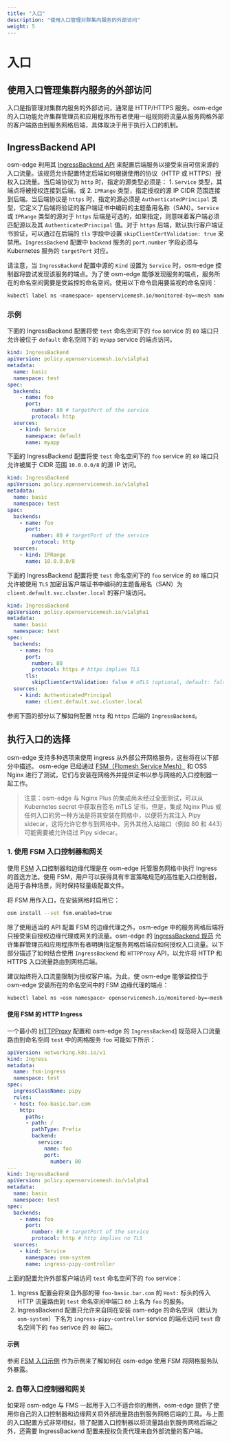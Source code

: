 ```yaml
---
title: "入口"
description: "使用入口管理对群集内服务的外部访问"
weight: 5
---
```


# 入口

## 使用入口管理集群内服务的外部访问

入口是指管理对集群内服务的外部访问，通常是 HTTP/HTTPS 服务。osm-edge 的入口功能允许集群管理员和应用程序所有者使用一组规则将流量从服务网格外部的客户端路由到服务网格后端，具体取决于用于执行入口的机制。

## IngressBackend API

osm-edge 利用其 [IngressBackend API][1] 来配置后端服务以接受来自可信来源的入口流量。该规范允许配置特定后端如何根据使用的协议（HTTP 或 HTTPS）授权入口流量。当后端协议为 `http` 时，指定的源类型必须是： 1. `Service` 类型，其端点将被授权连接到后端，或 2. `IPRange` 类型，指定授权的源 IP CIDR 范围连接到后端。当后端协议是 `https` 时，指定的源必须是 `AuthenticatedPrincipal` 类型，它定义了后端将验证的客户端证书中编码的主题备用名称（SAN）。`Service` 或 `IPRange` 类型的源对于 `https` 后端是可选的，如果指定，则意味着客户端必须匹配源以及其 `AuthenticatedPrincipal` 值。对于 `https` 后端，默认执行客户端证书验证，可以通过在后端的 `tls` 字段中设置 `skipClientCertValidation: true` 来禁用。`IngressBackend` 配置中 `backend` 服务的 `port.number` 字段必须与Kubernetes 服务的 `targetPort` 对应。

请注意，当 `IngressBackend` 配置中源的 `Kind` 设置为 `Service` 时，osm-edge 控制器将尝试发现该服务的端点。为了使 osm-edge 能够发现服务的端点，服务所在的命名空间需要是受监控的命名空间。使用以下命令启用要监视的命名空间：

```bash
kubectl label ns <namespace> openservicemesh.io/monitored-by=<mesh name>
```

### 示例

下面的 IngressBackend 配置将使 `test` 命名空间下的 `foo` service 的 `80` 端口只允许被位于 `default` 命名空间下的 `myapp` service 的端点访问。

```yaml
kind: IngressBackend
apiVersion: policy.openservicemesh.io/v1alpha1
metadata:
  name: basic
  namespace: test
spec:
  backends:
    - name: foo
      port:
        number: 80 # targetPort of the service
        protocol: http
  sources:
    - kind: Service
      namespace: default
      name: myapp
```

下面的 IngressBackend 配置将使 `test` 命名空间下的 `foo` service 的 `80` 端口只允许被属于 CIDR 范围 `10.0.0.0/8` 的源 IP 访问。

```yaml
kind: IngressBackend
apiVersion: policy.openservicemesh.io/v1alpha1
metadata:
  name: basic
  namespace: test
spec:
  backends:
    - name: foo
      port:
        number: 80 # targetPort of the service
        protocol: http
  sources:
    - kind: IPRange
      name: 10.0.0.0/8
```

下面的 IngressBackend 配置将使 `test` 命名空间下的 `foo` service 的 `80` 端口只允许被使用 `TLS` 加密且客户端证书中编码的主题备用名（SAN）为 `client.default.svc.cluster.local` 的客户端访问。

```yaml
kind: IngressBackend
apiVersion: policy.openservicemesh.io/v1alpha1
metadata:
  name: basic
  namespace: test
spec:
  backends:
    - name: foo
      port:
        number: 80
        protocol: https # https implies TLS
      tls:
        skipClientCertValidation: false # mTLS (optional, default: false)
  sources:
    - kind: AuthenticatedPrincipal
      name: client.default.svc.cluster.local
```

参阅下面的部分以了解如何配置 `http` 和 `https` 后端的 `IngressBackend`。

## 执行入口的选择

osm-edge 支持多种选项来使用 ingress 从外部公开网格服务，这些将在以下部分中描述。 osm-edge 已经通过 [FSM（Flomesh Service Mesh）](https://github.com/flomesh-io/fsm) 和 OSS Nginx 进行了测试，它们与安装在网格外并提供证书以参与网格的入口控制器一起工作。

> 注意：osm-edge 与 Nginx Plus 的集成尚未经过全面测试，可以从 Kubernetes secret 中获取自签名 mTLS 证书。但是，集成 Nginx Plus 或任何入口的另一种方法是将其安装在网格中，以便将为其注入 Pipy sidecar，这将允许它参与到网格中。另外其他入站端口（例如 80 和 443）可能需要被允许绕过 Pipy sidecar。

### 1. 使用 FSM 入口控制器和网关

使用 [FSM](https://github.com/flomesh-io/fsm) 入口控制器和边缘代理是在 osm-edge 托管服务网格中执行 Ingress 的首选方法。使用 FSM，用户可以获得具有丰富策略规范的高性能入口控制器，适用于各种场景，同时保持轻量级配置文件。

将 FSM 用作入口，在安装网格时启用它：

```bash
osm install --set fsm.enabled=true
```

除了使用适当的 API 配置 FSM 的边缘代理之外，osm-edge 中的服务网格后端将只接受来自授权边缘代理或网关的流量。osm-edge 的 [IngressBackend 规范][1] 允许集群管理员和应用程序所有者明确指定服务网格后端应如何授权入口流量。以下部分描述了如何结合使用 `IngressBackend` 和 `HTTPProxy` API，以允许将 HTTP 和 HTTPS 入口流量路由到网格后端。

建议始终将入口流量限制为授权客户端。为此，使 osm-edge 能够监控位于 osm-edge 安装所在的命名空间中的 FSM 边缘代理的端点：

```bash
kubectl label ns <osm namespace> openservicemesh.io/monitored-by=<mesh name>
```

#### 使用 FSM 的 HTTP Ingress

一个最小的 [HTTPProxy][2] 配置和 osm-edge 的 `IngressBackend`[1] 规范将入口流量路由到命名空间 `test` 中的网格服务 `foo` 可能如下所示：

```yaml
apiVersion: networking.k8s.io/v1
kind: Ingress
metadata:
  name: fsm-ingress
  namespace: test
spec:
  ingressClassName: pipy
  rules:
  - host: foo-basic.bar.com
    http:
      paths:
      - path: /
        pathType: Prefix
        backend:
          service:
            name: foo
            port:
              number: 80
---
kind: IngressBackend
apiVersion: policy.openservicemesh.io/v1alpha1
metadata:
  name: basic
  namespace: test
spec:
  backends:
    - name: foo
      port:
        number: 80 # targetPort of the service
        protocol: http # http implies no TLS
  sources:
    - kind: Service
      namespace: osm-system
      name: ingress-pipy-controller
```

上面的配置允许外部客户端访问 `test` 命名空间下的 `foo` service：

1. Ingress 配置会将来自外部的带  `foo-basic.bar.com` 的 `Host:` 标头的传入 HTTP 流量路由到 `test` 命名空间中端口 `80` 上名为 `foo` 的服务。
2. IngressBackend 配置只允许来自同在安装 osm-edge 的命名空间（默认为 `osm-system`）下名为 `ingress-pipy-controller` service 的端点访问 `test` 命名空间下的 `foo` serivce 的 `80` 端口。

#### 示例

参阅 [FSM 入口示例](/docs/demos/ingress_fsm) 作为示例来了解如何在 osm-edge 使用 FSM 将网格服务队外暴露。

### 2. 自带入口控制器和网关

如果将 osm-edge 与 FMS 一起用于入口不适合你的用例，osm-edge 提供了使用你自己的入口控制器和边缘网关将外部流量路由到服务网格后端的工具。与上面的入口配置方式非常相似，除了配置入口控制器以将流量路由到服务网格后端之外，还需要 IngressBackend 配置来授权负责代理来自外部流量的客户端。

[1]: /docs/api_reference/policy/v1alpha1/#policy.openservicemesh.io/v1alpha1.IngressBackendSpec
[2]: https://projectcontour.io/docs/v1.18.0/config/fundamentals/
